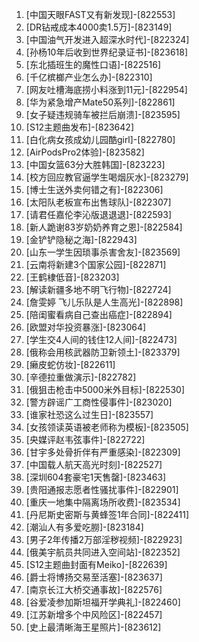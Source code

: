 
1. [中国天眼FAST又有新发现]-[822553]
1. [DR钻戒成本4000卖1.5万]-[823149]
1. [中国油气开发进入超深水时代]-[822324]
1. [孙杨10年后收到世界纪录证书]-[823618]
1. [东北插班生的魔性口语]-[822516]
1. [千亿槟榔产业怎么办]-[822310]
1. [网友吐槽海底捞小料涨到11元]-[822954]
1. [华为紧急增产Mate50系列]-[822861]
1. [女子疑违规骑车被拦后崩溃]-[823595]
1. [S12主题曲发布]-[823642]
1. [白化病女孩成幼儿园酷girl]-[822780]
1. [AirPodsPro2体验]-[823582]
1. [中国女篮63分大胜韩国]-[823223]
1. [校方回应教官逼学生喝烟灰水]-[823279]
1. [博士生送外卖何错之有]-[822306]
1. [太阳队老板宣布出售球队]-[822307]
1. [请君任嘉伦李沁版退退退]-[822593]
1. [新人跪谢83岁奶奶养育之恩]-[822584]
1. [金铲铲隐秘之海]-[822943]
1. [山东一学生因琐事杀害舍友]-[823569]
1. [云南将新建3个国家公园]-[822871]
1. [王鹤棣低音]-[823203]
1. [解读新疆多地不明飞行物]-[822724]
1. [詹雯婷 飞儿乐队是人生高光]-[822898]
1. [陪闺蜜看病自己查出癌症]-[822894]
1. [欧盟对华投资暴涨]-[823064]
1. [学生交4人间的钱住12人间]-[822473]
1. [俄称会用核武器防卫新领土]-[823379]
1. [癞皮蛇仿妆]-[822611]
1. [辛德拉重做演示]-[822782]
1. [俄狙击枪击中5000米外目标]-[822530]
1. [警方辟谣广工商性侵事件]-[823020]
1. [谁家社恐这么过生日]-[823557]
1. [女孩领读英语被老师称为模板]-[823505]
1. [央媒评赵韦弦事件]-[822722]
1. [甘宇多处骨折伴有严重感染]-[822309]
1. [中国载人航天高光时刻]-[822527]
1. [深圳604套豪宅1天售罄]-[823463]
1. [贵阳通报志愿者性骚扰事件]-[822901]
1. [重庆一地集中隔离场所收费]-[823534]
1. [丹尼斯史密斯与黄蜂签1年合同]-[822411]
1. [潮汕人有多爱吃朥]-[823184]
1. [男子2年传播2万部淫秽视频]-[822923]
1. [俄美宇航员共同进入空间站]-[822352]
1. [S12主题曲封面有Meiko]-[822639]
1. [爵士将博扬交易至活塞]-[823637]
1. [南京长江大桥交通事故]-[822576]
1. [谷爱凌参加斯坦福开学典礼]-[822460]
1. [江苏新增多个中风险区]-[822457]
1. [史上最清晰海王星照片]-[823612]